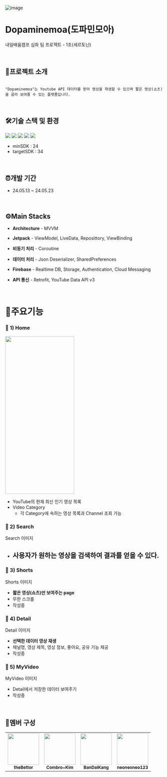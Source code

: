 ![image](https://github.com/Combro-Kim/gitPractice/assets/84631435/a6607c6f-1b78-410d-b1e3-13ef5608aae9)

# Dopaminemoa(도파민모아)
내일배움캠프 심화 팀 프로젝트 - 1조(세르토닌)

</br>

## 📱프로젝트 소개

```

"Dopaminemoa"는 Youtube API 데이터를 받아 영상을 재생할 수 있으며 짧은 영상(쇼츠)을 골라 보여줄 수 있는 플랫폼입니다.

```

</br>

## 🛠️기술 스택 및 환경
<img src="https://img.shields.io/badge/Android-3DDC84?style=flat-square&logo=Android&logoColor=white"/> <img src="https://img.shields.io/badge/AndroidStudio-3DDC84?style=flat-square&logo=AndroidStudio&logoColor=white"/> <img src="https://img.shields.io/badge/Kotlin-7F52FF?style=flat-square&logo=Kotlin&logoColor=white"/> <img src="https://img.shields.io/badge/git-F05032?style=flat-square&logo=git&logoColor=white"> <img src="https://img.shields.io/badge/github-181717?style=flat-square&logo=github&logoColor=white">
* minSDK : 24
* targetSDK : 34

</br>

## ⏰개발 기간
* 24.05.13 ~ 24.05.23

</br>

## ⚙️Main Stacks

* **Architecture** - MVVM

* **Jetpack** - ViewModel, LiveData, Reposittory, ViewBinding

* **비동기 처리** - Coroutine

* **데이터 처리** - Json Deserializer, SharedPreferences

* **Firebase** - Realtime DB, Storage, Authentication, Cloud Messaging

* **API 통신** - Retrofit, YouTube Data API v3

</br>

# 📌주요기능

### **📍 1) Home**

<img src="https://github.com/Combro-Kim/gitPractice/assets/84631435/ac406994-4b98-455f-af14-e9ed1a1130c9" height="500" width="220">

- YouTube의 현재 최신 인기 영상 목록
- Video Category
  - 각 Category에 속하는 영상 목록과 Channel 조회 가능


### **📍 2) Search**

Search 이미지

- 사용자가 원하는 영상을 검색하여 결과를 얻을 수 있다.
  - 


### **📍 3) Shorts**

Shorts 이미지


- **짧은 영상(쇼츠)만 보여주는 page**
- 무한 스크롤
- 작성중


### **📍 4) Detail**

Detail 이미지


- **선택한 데이터 영상 재생**
- 채널명, 영상 제목, 영상 정보, 좋아요, 공유 기능 제공
-  작성중


### **📍 5) MyVideo**

MyVideo 이미지


- Detail에서 저장한 데이터 보여주기
- 작성중

</br>


## 👥멤버 구성

<table>
  <tbody>
    <tr>
      <td align="center"><a href="https://github.com/theBettor"><img src="https://avatars.githubusercontent.com/u/89888486?v=4" width="100px;"><br /><sub><b>theBettor</b></sub></a><br /></a></td>
      <td align="center"><a href="https://github.com/Combro-Kim"><img src="https://avatars.githubusercontent.com/u/84631435?s=400&v=4" width="100px;"><br /><sub><b>Combro-Kim</b></sub></a><br /></a></td>
      <td align="center"><a href="https://github.com/BanDalKang"><img src="https://avatars.githubusercontent.com/u/77070839?v=4" width="100px;"><br /><sub><b>BanDalKang</b></sub></a><br /></a></td>
      <td align="center"><a href="https://github.com/neoneoneo123"><img src="https://avatars.githubusercontent.com/u/128209823?v=4" width="100px;"><br /><sub><b>neoneoneo123</b></sub></a><br /></a></td>
     <tr/>
  </tbody>
</table>
